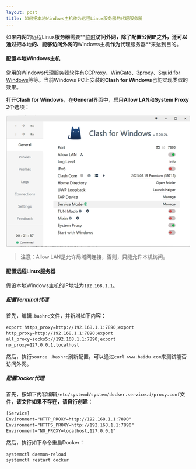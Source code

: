 ```yaml
---
layout: post
title: 如何把本地Windows主机作为远程Linux服务器的代理服务器
---
```


如果**内网**的远程Linux**服务器**需要**<u>临时</u>**访问外网，除了配置公网IP之外，还可以通过把**本地**的、能够访问外网的**Windows主机**作为**代理服务器**来达到目的。

#### 配置本地Windows主机

常用的Windows代理服务器软件有[CCProxy](https://www.youngzsoft.net/ccproxy/)、[WinGate](https://www.wingate.com/)、[3proxy](https://github.com/3proxy/3proxy)、[Squid for Windows](https://github.com/diladele/squid-windows)等等。当前Windows PC上安装的**Clash for Windows**也能实现类似的效果。

打开**Clash for Windows**，在**General**界面中，启用**Allow LAN**和**System Proxy** 2个选项：

<img src="../images/2025/6/18/Clash-for-Windows设置.jpg" alt="Clash for Windows设置" style="zoom:50%;" />

> 注意：Allow LAN是允许局域网连接，否则，只能允许本机访问。

#### 配置远程Linux服务器

假设本地Windows主机的IP地址为`192.168.1.1`。

##### 配置Terminal代理

首先，编辑`.bashrc`文件，并新增如下内容：

```
export https_proxy=http://192.168.1.1:7890;export http_proxy=http://192.168.1.1:7890;export all_proxy=socks5://192.168.1.1:7890;export no_proxy=127.0.0.1,localhost
```

然后，执行`source .bashrc`刷新配置。可以通过`curl www.baidu.com`来测试能否访问外网。

##### 配置Docker代理

首先，按如下内容编辑`/etc/systemd/system/docker.service.d/proxy.conf`文件，**该文件如果不存在，请自行创建**：

```
[Service]
Environment="HTTP_PROXY=http://192.168.1.1:7890"
Environment="HTTPS_PROXY=http://192.168.1.1:7890"
Environment="NO_PROXY=localhost,127.0.0.1"
```

然后，执行如下命令重启Docker：

```
systemctl daemon-reload
systemctl restart docker
```

